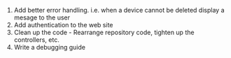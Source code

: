 1.  Add better error handling.  i.e. when a device cannot be deleted display a mesage to the user
2.  Add authentication to the web site
3.  Clean up the code - Rearrange repository code, tighten up the controllers, etc. 
4.  Write a debugging guide
